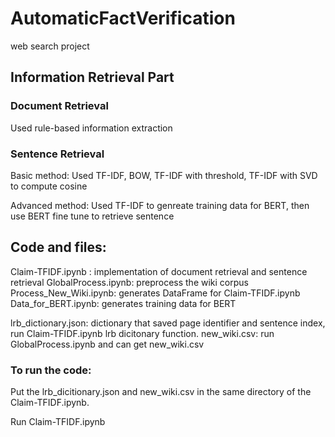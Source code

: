 # AutomaticFactVerification
web search project

## Information Retrieval Part

### Document Retrieval

Used rule-based information extraction


### Sentence Retrieval

Basic method: Used TF-IDF, BOW, TF-IDF with threshold, TF-IDF with SVD to compute cosine

Advanced method: Used TF-IDF to genreate training data for BERT, then use BERT fine tune to retrieve sentence


## Code and files:
Claim-TFIDF.ipynb : implementation of document retrieval and sentence retrieval
GlobalProcess.ipynb: preprocess the wiki corpus
Process_New_Wiki.ipynb: generates DataFrame for Claim-TFIDF.ipynb
Data_for_BERT.ipynb: generates training data for BERT

lrb_dictionary.json: dictionary that saved page identifier and sentence index, run Claim-TFIDF.ipynb lrb dicitonary function.
new_wiki.csv: run GlobalProcess.ipynb and can get new_wiki.csv

### To run the code:
Put the lrb_dicitionary.json and new_wiki.csv in the same directory of the Claim-TFIDF.ipynb.

Run Claim-TFIDF.ipynb
